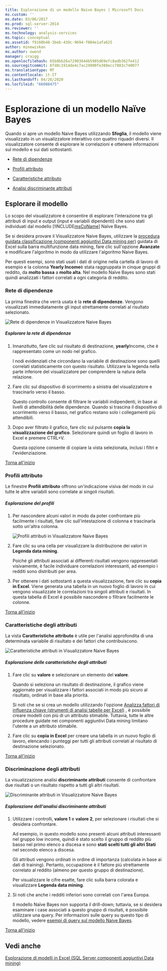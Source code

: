 ```yaml
---
title: Esplorazione di un modello Naive Bayes | Microsoft Docs
ms.custom: ''
ms.date: 03/06/2017
ms.prod: sql-server-2014
ms.reviewer: ''
ms.technology: analysis-services
ms.topic: conceptual
ms.assetid: f9160b48-3beb-439c-9694-f084e1afa625
author: minewiskan
ms.author: owend
manager: craigg
ms.openlocfilehash: 65b8bb26a72903644b5985d69efc8adb362fe412
ms.sourcegitcommit: 6fd8c1914de4c7ac24900fe388ecc7883c740077
ms.translationtype: MT
ms.contentlocale: it-IT
ms.lasthandoff: 04/26/2020
ms.locfileid: "66088475"
---
```

# <a name="browsing-a-naive-bayes-model"></a>Esplorazione di un modello Naïve Bayes
  Quando si apre un modello Naive Bayes utilizzando **Sfoglia**, il modello viene visualizzato in un visualizzatore interattivo con quattro riquadri diversi. Il visualizzatore consente di esplorare le correlazioni e ottenere informazioni sul modello e sui dati sottostanti.  
  
-   [Rete di dipendenze](#bkmk_DepNet)  
  
-   [Profili attributo](#bkmk_AttProf)  
  
-   [Caratteristiche attributo](#bkmk_AttChar)  
  
-   [Analisi discriminante attributi](#bkmk_AttDisc)  
  
##  <a name="explore-the-model"></a><a name="BKMK_Tabs"></a>Esplorare il modello  
 Lo scopo del visualizzatore è consentire di esplorare l'interazione tra gli attributi di input e output (input e variabili dipendenti) che sono stati individuati dal modello [!INCLUDE[msCoName](../includes/msconame-md.md)] Naïve Bayes.  
  
 Se si desidera provare il Visualizzatore Naive Bayes, utilizzare la [procedura guidata classificazione &#40;componenti aggiuntivi Data mining per&#41;](classify-wizard-data-mining-add-ins-for-excel.md) guidata di Excel sulla barra multifunzione data mining, fare clic sull'opzione **Avanzate** e modificare l'algoritmo in modo da utilizzare l'algoritmo Naive Bayes.  
  
 Per questi esempi, sono stati usati i dati di origine nella cartella di lavoro di esempio e la colonna **Yearly Income**è stata raggruppata in cinque gruppi di reddito, da **molto bassa** a **molto alta**. Nel modello Naïve Bayes sono stati quindi analizzati i fattori correlati a ogni categoria di reddito.  
  
###  <a name="dependency-network"></a><a name="bkmk_DepNet"></a>Rete di dipendenze  
 La prima finestra che verrà usata è la **rete di dipendenze**. Vengono visualizzati immediatamente gli input strettamente correlati al risultato selezionato.  
  
 ![Rete di dipendenze in Visualizzatore Naive Bayes](media/dm13-nb.gif "Rete di dipendenze in Visualizzatore Naive Bayes")  
  
##### <a name="explore-the-dependency-network"></a>Esplorare la rete di dipendenze  
  
1.  Innanzitutto, fare clic sul risultato di destinazione, **yearly**Income, che è rappresentato come un nodo nel grafico.  
  
     I nodi evidenziati che circondano la variabile di destinazione sono quelli correlati statisticamente con questo risultato. Utilizzare la legenda nella parte inferiore del visualizzatore per comprendere la natura della relazione.  
  
2.  Fare clic sul dispositivo di scorrimento a sinistra del visualizzatore e trascinarlo verso il basso.  
  
     Questo controllo consente di filtrare le variabili indipendenti, in base ai livelli di attendibilità delle dipendenze. Quando si trascina il dispositivo di scorrimento verso il basso, nel grafico restano solo i collegamenti più attendibili.  
  
3.  Dopo aver filtrato il grafico, fare clic sul pulsante **copia la visualizzazione del grafico**. Selezionare quindi un foglio di lavoro in Excel e premere CTRL+V.  
  
     Questa opzione consente di copiare la vista selezionata, inclusi i filtri e l'evidenziazione.  
  
 [Torna all'inizio](#BKMK_Tabs)  
  
###  <a name="attribute-profiles"></a><a name="bkmk_AttProf"></a> Profili attributo  
 Le finestre **Profili attributo** offrono un'indicazione visiva del modo in cui tutte le altre variabili sono correlate ai singoli risultati.  
  
##### <a name="explore-the-profiles"></a>Esplorazione del profili  
  
1.  Per nascondere alcuni valori in modo da poter confrontare più facilmente i risultati, fare clic sull'intestazione di colonna e trascinarla sotto un'altra colonna.  
  
     ![Profili attributi in Visualizzatore Naive Bayes](media/dm13-nb-attprof.gif "Profili attributi in Visualizzatore Naive Bayes")  
  
2.  Fare clic su una cella per visualizzare la distribuzione dei valori in **Legenda data mining**.  
  
     Poiché gli attributi associati ai differenti risultati vengono rappresentati visivamente, è facile individuare correlazioni interessanti, ad esempio i redditi sono distribuiti per area.  
  
3.  Per ottenere i dati sottostanti a questa visualizzazione, fare clic su **copia in Excel**. Viene generata una tabella in un nuovo foglio di lavoro in cui vengono visualizzate le correlazioni tra singoli attributi e risultati. In questa tabella di Excel è possibile nascondere o filtrare facilmente le colonne.  
  
 [Torna all'inizio](#BKMK_Tabs)  
  
###  <a name="attribute-characteristics"></a><a name="bkmk_AttChar"></a>Caratteristiche degli attributi  
 La vista **Caratteristiche attributo** è utile per l'analisi approfondita di una determinata variabile di risultato e dei fattori che contribuiscono.  
  
 ![Caratteristiche attributi in Visualizzatore Naive Bayes](media/dm13-nb-viewer.gif "Caratteristiche attributi in Visualizzatore Naive Bayes")  
  
##### <a name="explore-the-attribute-characteristics"></a>Esplorazione delle caratteristiche degli attributi  
  
1.  Fare clic su **valore** e selezionare un elemento del **valore**.  
  
     Quando si seleziona un risultato di destinazione, il grafico viene aggiornato per visualizzare i fattori associati in modo più sicuro al risultato, ordinati in base alla priorità.  
  
     Si noti che se si crea un modello utilizzando l'opzione [Analizza fattori di influenza chiave &#40;strumenti di analisi tabelle per Excel&#41;](analyze-key-influencers-table-analysis-tools-for-excel.md) , è possibile creare modelli con più di un attributo stimabile. Tuttavia, tutte le altre procedure guidate nei componenti aggiuntivi Data mining limitano l'utente a un attributo stimabile.  
  
2.  Fare clic su **copia in Excel** per creare una tabella in un nuovo foglio di lavoro, elencando i punteggi per tutti gli attributi correlati al risultato di destinazione selezionato.  
  
 [Torna all'inizio](#BKMK_Tabs)  
  
###  <a name="attribute-discrimination"></a><a name="bkmk_AttDisc"></a>Discriminazione degli attributi  
 La visualizzazione analisi **discriminante attributi** consente di confrontare due risultati o un risultato rispetto a tutti gli altri risultati.  
  
 ![Discriminante attributi in Visualizzatore Naive Bayes](media/dm13-nb-attdisc.gif "Discriminante attributi in Visualizzatore Naive Bayes")  
  
##### <a name="explore-attribute-discrimination"></a>Esplorazione dell'analisi discriminante attributi  
  
1.  Utilizzare i controlli, **valore 1** e **valore 2**, per selezionare i risultati che si desidera confrontare.  
  
     Ad esempio, in questo modello sono presenti alcuni attributi interessanti nel gruppo low income, quindi è stato scelto il gruppo di reddito più basso nel primo elenco a discesa e sono **stati scelti tutti gli altri Stati** nel secondo elenco a discesa.  
  
     Gli attributi vengono ordinati in ordine di importanza (calcolata in base ai dati di training). Pertanto, occupazione è il fattore più strettamente correlato al reddito (almeno per questo gruppo di destinazione).  
  
     Per visualizzare le cifre esatte, fare clic sulla barra colorata e visualizzare **Legenda data mining**.  
  
2.  Si noti che anche i redditi inferiori sono correlati con l'area Europa.  
  
     Il modello Naïve Bayes non supporta il drill-down; tuttavia, se si desidera esaminare i case associati a questo gruppo di risultati, è possibile utilizzare una query. Per informazioni sulle query su questo tipo di modello, vedere [esempi di query sul modello Naive Bayes](data-mining/naive-bayes-model-query-examples.md).  
  
 [Torna all'inizio](#BKMK_Tabs)  
  
## <a name="see-also"></a>Vedi anche  
 [Esplorazione di modelli in Excel &#40;SQL Server componenti aggiuntivi Data mining&#41;](browsing-models-in-excel-sql-server-data-mining-add-ins.md)  
  
  
